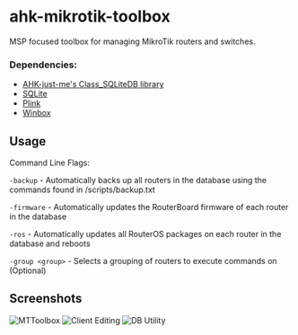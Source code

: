 # ahk-mikrotik-toolbox
MSP focused toolbox for managing MikroTik routers and switches.

### Dependencies: ###
- [AHK-just-me's Class_SQLiteDB library](https://github.com/AHK-just-me/Class_SQLiteDB)
- [SQLite](https://www.sqlite.org/download.html)
- [Plink](https://www.chiark.greenend.org.uk/~sgtatham/putty/latest.html)
- [Winbox](https://mikrotik.com/download)

## Usage ##
Command Line Flags:

`-backup` - Automatically backs up all routers in the database using the commands found in /scripts/backup.txt

`-firmware` - Automatically updates the RouterBoard firmware of each router in the database

`-ros` - Automatically updates all RouterOS packages on each router in the database and reboots

`-group <group>` - Selects a grouping of routers to execute commands on (Optional)

## Screenshots ##
![MTToolbox](https://i.imgur.com/8fuSMfj.png)
![Client Editing](https://i.imgur.com/w7hPvHd.png)
![DB Utility](https://i.imgur.com/4iJ2upu.png)
